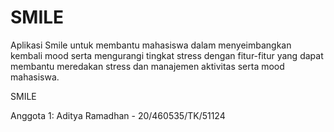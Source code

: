 # SMILE
Aplikasi Smile untuk membantu mahasiswa dalam menyeimbangkan kembali mood serta mengurangi tingkat stress dengan fitur-fitur yang dapat membantu meredakan stress dan manajemen aktivitas serta mood mahasiswa.

SMILE

Anggota 1: Aditya Ramadhan - 20/460535/TK/51124

